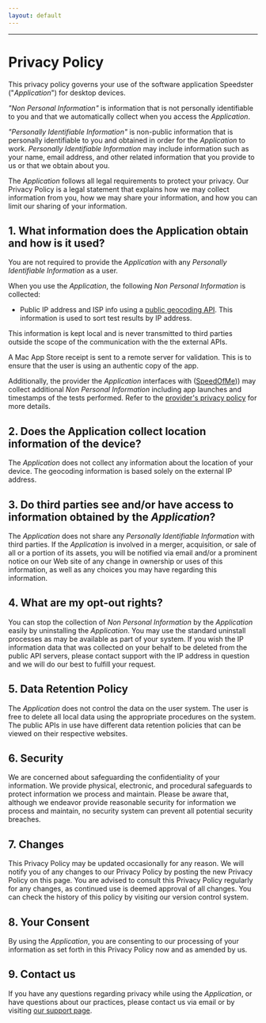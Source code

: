 ```yaml
---
layout: default
---
```


<hr>

# Privacy Policy

This privacy policy governs your use of the software application Speedster ("*Application*") for desktop devices.

*"Non Personal Information"* is information that is not personally identifiable to you and that we automatically collect when you access the *Application*.

*"Personally Identifiable Information"* is non-public information that is personally identifiable to you and obtained in order for the *Application* to work. *Personally Identifiable Information* may include information such as your name, email address, and other related information that you provide to us or that we obtain about you.

The *Application* follows all legal requirements to protect your privacy. Our Privacy Policy is a legal statement that explains how we may collect information from you, how we may share your information, and how you can limit our sharing of your information.

## 1. What information does the Application obtain and how is it used?

You are not required to provide the *Application* with any *Personally Identifiable Information* as a user.

When you use the *Application*, the following *Non Personal Information* is collected:

- Public IP address and ISP info using a [public geocoding API](http://ip-api.com). This information is used to sort test results by IP address.

This information is kept local and is never transmitted to third parties outside the scope of the communication with the the external APIs.

A Mac App Store receipt is sent to a remote server for validation. This is to ensure that the user is using an authentic copy of the app.

Additionally, the provider the *Application* interfaces with ([SpeedOfMe](https://speedof.me))) may collect additional *Non Personal Information* including app launches and timestamps of the tests performed. Refer to the [provider's privacy policy](http://speedof.me/privacy.html) for more details.

## 2. Does the Application collect location information of the device?

The *Application* does not collect any information about the location of your device. The geocoding information is based solely on the external IP address.

## 3. Do third parties see and/or have access to information obtained by the *Application*?

The *Application* does not share any *Personally Identifiable Information* with third parties. If the *Application* is involved in a merger, acquisition, or sale of all or a portion of its assets, you will be notified via email and/or a prominent notice on our Web site of any change in ownership or uses of this information, as well as any choices you may have regarding this information.

## 4. What are my opt-out rights?

You can stop the collection of *Non Personal Information* by the *Application* easily by uninstalling the *Application*. You may use the standard uninstall processes as may be available as part of your system. If you wish the IP information data that was collected on your behalf to be deleted from the public API servers, please contact support with the IP address in question and we will do our best to fulfill your request.

## 5. Data Retention Policy

The *Application* does not control the data on the user system. The user is free to delete all local data using the appropriate procedures on the system. The public APIs in use have different data retention policies that can be viewed on their respective websites.

## 6. Security

We are concerned about safeguarding the confidentiality of your information. We provide physical, electronic, and procedural safeguards to protect information we process and maintain. Please be aware that, although we endeavor provide reasonable security for information we process and maintain, no security system can prevent all potential security breaches.

## 7. Changes

This Privacy Policy may be updated occasionally for any reason. We will notify you of any changes to our Privacy Policy by posting the new Privacy Policy on this page. You are advised to consult this Privacy Policy regularly for any changes, as continued use is deemed approval of all changes. You can check the history of this policy by visiting our version control system.

## 8. Your Consent

By using the *Application*, you are consenting to our processing of your information as set forth in this Privacy Policy now and as amended by us.

## 9. Contact us

If you have any questions regarding privacy while using the *Application*, or have questions about our practices, please contact us via email or by visiting [our support page](/support).
